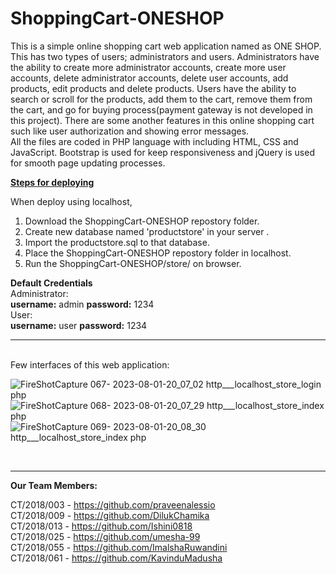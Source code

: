 # ShoppingCart-ONESHOP

This is a simple online shopping cart web application named as ONE SHOP. This has two types of users; administrators and users. Administrators have the ability to create more administrator accounts, create more user accounts, delete administrator accounts, delete user accounts, add products, edit products and delete products. Users have the ability to search or scroll for the products, add them to the cart, remove them from the cart, and go for buying process(payment gateway is not developed in this project). There are some another features in this online shopping cart such like user authorization and showing error messages.
<br/>
All the files are coded in PHP language with including HTML, CSS and JavaScript. Bootstrap is used for keep responsiveness and jQuery is used for smooth page updating processes.
<br/>


<b><u>Steps for deploying</u></b>

When deploy using localhost,

1. Download the ShoppingCart-ONESHOP repostory folder.
2. Create new database named 'productstore' in your server .
3. Import the productstore.sql to that database.
4. Place the ShoppingCart-ONESHOP repostory folder in localhost.
5. Run the ShoppingCart-ONESHOP/store/ on browser.

<b>Default Credentials</b><br/>
Administrator: <br/><b>username:</b> admin <b>password:</b> 1234 <br/>
User: <br/><b>username:</b> user <b>password:</b> 1234
<br/>
<hr/><br/>
Few interfaces of this web application:
<br/>

![FireShotCapture 067- 2023-08-01-20_07_02 http___localhost_store_login php](https://github.com/DilukChamika/ShoppingCart-ONESHOP/assets/103917677/98cddbc1-ebe1-45db-af51-e4be3f8b065f)
 <br/>
 ![FireShotCapture 068- 2023-08-01-20_07_29 http___localhost_store_index php](https://github.com/DilukChamika/ShoppingCart-ONESHOP/assets/103917677/5a19cc74-d40f-427c-ae68-5d3a93ba734b)
<br/>
![FireShotCapture 069- 2023-08-01-20_08_30 http___localhost_store_index php](https://github.com/DilukChamika/ShoppingCart-ONESHOP/assets/103917677/9183130d-d1a6-4df6-ad91-a02502f54b2b)

<br/>
<hr/>

<b>Our Team Members:</b>


CT/2018/003 - https://github.com/praveenalessio <br/>
CT/2018/009 - https://github.com/DilukChamika <br/>
CT/2018/013 - https://github.com/Ishini0818 <br/>
CT/2018/025 - https://github.com/umesha-99 <br/>
CT/2018/055 - https://github.com/ImalshaRuwandini <br/>
CT/2018/061 - https://github.com/KavinduMadusha <br/>

